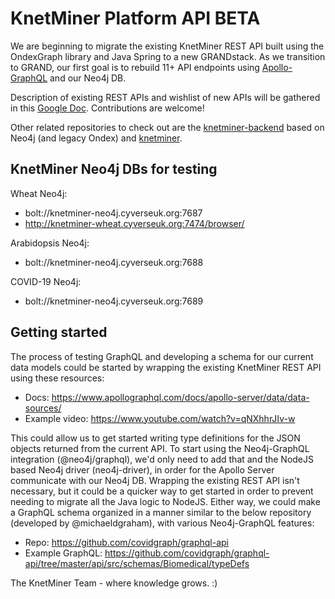 # KnetMiner Platform API BETA

We are beginning to migrate the existing KnetMiner REST API built using the OndexGraph library and Java Spring to a new GRANDstack. As we transition to GRAND, our first goal is to rebuild 11+ API endpoints using [Apollo-GraphQL](https://www.apollographql.com/) and our Neo4j DB. 

Description of existing REST APIs and wishlist of new APIs will be gathered in this [Google Doc](https://docs.google.com/document/d/1KyZaBwq0uLnK9NIArIytRrI1CN6xZ5hkG21Nro1KyCo/edit?usp=sharing). Contributions are welcome!

Other related repositories to check out are the [knetminer-backend](https://github.com/Rothamsted/knetminer-backend) based on Neo4j (and legacy Ondex) and [knetminer](https://github.com/Rothamsted/knetminer).


## KnetMiner Neo4j DBs for testing

Wheat Neo4j:
 - bolt://knetminer-neo4j.cyverseuk.org:7687
 - http://knetminer-wheat.cyverseuk.org:7474/browser/

Arabidopsis Neo4j:
 - bolt://knetminer-neo4j.cyverseuk.org:7688

COVID-19 Neo4j:
 - bolt://knetminer-neo4j.cyverseuk.org:7689

## Getting started

The process of testing GraphQL and developing a schema for our current data models could be started by wrapping the existing KnetMiner REST API using these resources:

 - Docs: https://www.apollographql.com/docs/apollo-server/data/data-sources/
 - Example video: https://www.youtube.com/watch?v=qNXhhrJIv-w

This could allow us to get started writing type definitions for the JSON objects returned from the current API. To start using the Neo4j-GraphQL integration (@neo4j/graphql), we'd only need to add that and the NodeJS based Neo4j driver (neo4j-driver), in order for the Apollo Server communicate with our Neo4j DB. Wrapping the existing REST API isn't necessary, but it could be a quicker way to get started in order to prevent needing to migrate all the Java logic to NodeJS. Either way, we could make a GraphQL schema organized in a manner similar to the below repository (developed by @michaeldgraham), with various Neo4j-GraphQL features:

 - Repo: https://github.com/covidgraph/graphql-api
 - Example GraphQL: https://github.com/covidgraph/graphql-api/tree/master/api/src/schemas/Biomedical/typeDefs



The KnetMiner Team - where knowledge grows. :)

